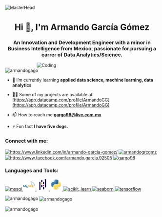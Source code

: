 ![MasterHead](https://visme.co/blog/wp-content/uploads/2020/06/animated-interactive-infographics-header-wide.gif)
<h1 align="center">Hi 👋, I'm Armando García Gómez</h1>
<h3 align="center">An Innovation and Development Engineer with a minor in Business Intelligence from Mexico, passionate for pursuing a carrer of Data Analytics/Science.</h3>
<img align="right" alt="Coding" width="400" src="https://www.aalpha.net/wp-content/uploads/2019/10/data-science-giphy.gif">


<p align="left"> <img src="https://komarev.com/ghpvc/?username=armandogago&label=Profile%20views&color=0e75b6&style=flat" alt="armandogago" /> </p>

- 🌱 I’m currently learning **applied data science, machine learning, data analytics**

- 👨‍💻 Some of my projects are available at [https://app.datacamp.com/profile/ArmandoGG](https://app.datacamp.com/profile/ArmandoGG)

- 📫 How to reach me **gargo98@live.com.mx**

- ⚡ Fun fact **I have five dogs.**

<h3 align="left">Connect with me:</h3>
<p align="left">
<a href="https://linkedin.com/in/https://www.linkedin.com/in/armando-garcia-gomez/" target="blank"><img align="center" src="https://raw.githubusercontent.com/rahuldkjain/github-profile-readme-generator/master/src/images/icons/Social/linked-in-alt.svg" alt="https://www.linkedin.com/in/armando-garcia-gomez/" height="30" width="40" /></a>
<a href="https://kaggle.com/armandogrcgmz" target="blank"><img align="center" src="https://raw.githubusercontent.com/rahuldkjain/github-profile-readme-generator/master/src/images/icons/Social/kaggle.svg" alt="armandogrcgmz" height="30" width="40" /></a>
<a href="https://fb.com/https://www.facebook.com/armando.garcia.92505" target="blank"><img align="center" src="https://raw.githubusercontent.com/rahuldkjain/github-profile-readme-generator/master/src/images/icons/Social/facebook.svg" alt="https://www.facebook.com/armando.garcia.92505" height="30" width="40" /></a>
<a href="https://www.leetcode.com/gargo98" target="blank"><img align="center" src="https://raw.githubusercontent.com/rahuldkjain/github-profile-readme-generator/master/src/images/icons/Social/leet-code.svg" alt="gargo98" height="30" width="40" /></a>
</p>

<h3 align="left">Languages and Tools:</h3>
<p align="left"> <a href="https://www.microsoft.com/en-us/sql-server" target="_blank" rel="noreferrer"> <img src="https://www.svgrepo.com/show/303229/microsoft-sql-server-logo.svg" alt="mssql" width="40" height="40"/> </a> <a href="https://www.mysql.com/" target="_blank" rel="noreferrer"> <img src="https://raw.githubusercontent.com/devicons/devicon/master/icons/mysql/mysql-original-wordmark.svg" alt="mysql" width="40" height="40"/> </a> <a href="https://pandas.pydata.org/" target="_blank" rel="noreferrer"> <img src="https://raw.githubusercontent.com/devicons/devicon/2ae2a900d2f041da66e950e4d48052658d850630/icons/pandas/pandas-original.svg" alt="pandas" width="40" height="40"/> </a> <a href="https://www.python.org" target="_blank" rel="noreferrer"> <img src="https://raw.githubusercontent.com/devicons/devicon/master/icons/python/python-original.svg" alt="python" width="40" height="40"/> </a> <a href="https://scikit-learn.org/" target="_blank" rel="noreferrer"> <img src="https://upload.wikimedia.org/wikipedia/commons/0/05/Scikit_learn_logo_small.svg" alt="scikit_learn" width="40" height="40"/> </a> <a href="https://seaborn.pydata.org/" target="_blank" rel="noreferrer"> <img src="https://seaborn.pydata.org/_images/logo-mark-lightbg.svg" alt="seaborn" width="40" height="40"/> </a> <a href="https://www.tensorflow.org" target="_blank" rel="noreferrer"> <img src="https://www.vectorlogo.zone/logos/tensorflow/tensorflow-icon.svg" alt="tensorflow" width="40" height="40"/> </a> </p>

<p><img align="left" src="https://github-readme-stats.vercel.app/api/top-langs?username=armandogago&show_icons=true&locale=en&layout=compact" alt="armandogago" /></p>

<p>&nbsp;<img align="center" src="https://github-readme-stats.vercel.app/api?username=armandogago&show_icons=true&locale=en" alt="armandogago" /></p>

<p><img align="center" src="https://github-readme-streak-stats.herokuapp.com/?user=armandogago&" alt="armandogago" /></p>
